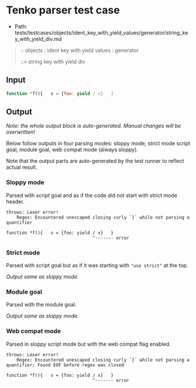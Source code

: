 # Tenko parser test case

- Path: tests/testcases/objects/ident_key_with_yield_values/generator/string_key_with_yield_div.md

> :: objects : ident key with yield values : generator
>
> ::> string key with yield div

## Input


`````js
function *f(){   s = {foo: yield / x}   }
`````

## Output

_Note: the whole output block is auto-generated. Manual changes will be overwritten!_

Below follow outputs in four parsing modes: sloppy mode, strict mode script goal, module goal, web compat mode (always sloppy).

Note that the output parts are auto-generated by the test runner to reflect actual result.

### Sloppy mode

Parsed with script goal and as if the code did not start with strict mode header.

`````
throws: Lexer error!
    Regex: Encountered unescaped closing curly `}` while not parsing a quantifier

function *f(){   s = {foo: yield / x}   }
                                 ^------- error
`````

### Strict mode

Parsed with script goal but as if it was starting with `"use strict"` at the top.

_Output same as sloppy mode._

### Module goal

Parsed with the module goal.

_Output same as sloppy mode._

### Web compat mode

Parsed in sloppy script mode but with the web compat flag enabled.

`````
throws: Lexer error!
    Regex: Encountered unescaped closing curly `}` while not parsing a quantifier; Found EOF before regex was closed

function *f(){   s = {foo: yield / x}   }
                                 ^------- error
`````

